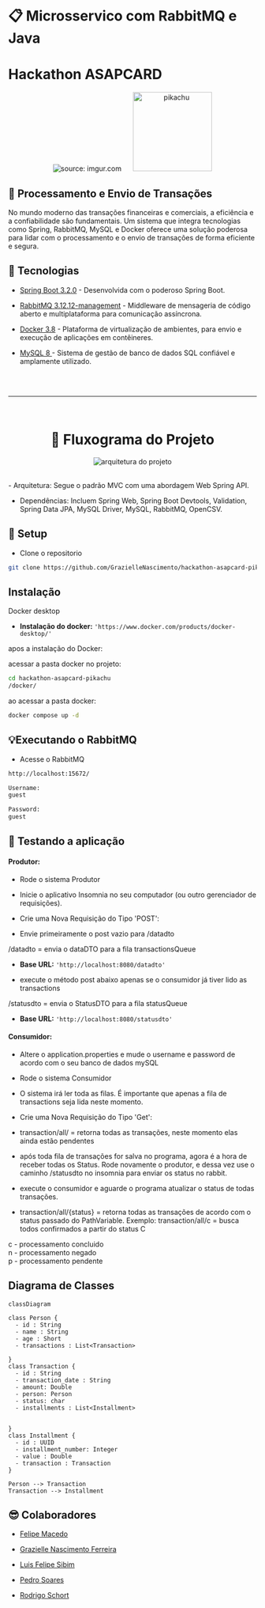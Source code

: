 <div   >

# 📋 Microsservico com RabbitMQ e Java

# Hackathon ASAPCARD

 </div>

<div  align="center">
    <img src="https://i.imgur.com/w8tTOuT.png" title="source: imgur.com" />
    <img src="https://i.imgur.com/69rzRvl.png" width="160" alt="pikachu" style="margin-left: 20px;" />
</div>

## 🚀 Processamento e Envio de Transações

No mundo moderno das transações financeiras e comerciais, a eficiência e a confiabilidade são fundamentais. Um sistema que integra tecnologias como Spring, RabbitMQ, MySQL e Docker oferece uma solução poderosa para lidar com o processamento e o envio de transações de forma eficiente e segura.

## 📶 Tecnologias

- [Spring Boot 3.2.0](https://docs.spring.io/spring-boot/docs/current/reference/htmlsingle/) - Desenvolvida com o poderoso Spring Boot.
- [RabbitMQ 3.12.12-management](https://www.rabbitmq.com/documentation.html) - Middleware de mensageria de código aberto e multiplataforma para comunicação assíncrona.

- [Docker 3.8](https://docs.docker.com/) - Plataforma de virtualização de ambientes, para envio e execução de aplicações em contêineres.
- [MySQL 8 ](https://www.sqlite.org/index.html) - Sistema de gestão de banco de dados SQL confiável e amplamente utilizado.
<br>
<br>
 <hr>
 <br>

<div  align="center"> 

# 🔎 Fluxograma do Projeto

![arquitetura do projeto](https://cdn.discordapp.com/attachments/1177358716933247096/1204865220405755924/Diagrama.pikachu.drawio_4.png?ex=65d6492d&is=65c3d42d&hm=5906f7f974e929b0b1829b93df539842ee184dc08a23adc36d7f1533bf26f9ee&)
 </div>
 
 <br>
- Arquitetura: Segue o padrão MVC com uma abordagem Web Spring API.

- Dependências: Incluem Spring Web, Spring Boot Devtools, Validation, Spring Data JPA, MySQL Driver, MySQL, RabbitMQ, OpenCSV.

## 💾 Setup

-  Clone o repositorio
```bash
git clone https://github.com/GrazielleNascimento/hackathon-asapcard-pikachu
```

## Instalação 

Docker desktop


- **Instalação do docker:** `'https://www.docker.com/products/docker-desktop/'`

apos a instalação do Docker:

acessar a pasta docker no projeto:

```bash
cd hackathon-asapcard-pikachu
/docker/
```

ao acessar a pasta docker:

```bash
docker compose up -d
```




## 💡Executando o RabbitMQ


- Acesse o RabbitMQ

```bash
http://localhost:15672/
```

```bash
Username:
guest
```

```bash
Password:
guest
```



##  

## 📍 Testando a aplicação

#### Produtor: 

- Rode o sistema Produtor

- Inicie o aplicativo Insomnia no seu computador (ou outro gerenciador de requisições).

- Crie uma Nova Requisição do Tipo 'POST':

- Envie primeiramente o post vazio para /datadto

/datadto = envia o dataDTO para a fila transactionsQueue
- **Base URL:** `'http://localhost:8080/datadto'` 

- execute o método post abaixo apenas se o consumidor já tiver lido as transactions

/statusdto = envia o StatusDTO para a fila statusQueue
- **Base URL:** `'http://localhost:8080/statusdto'` 

#### Consumidor:

- Altere o application.properties e mude o username e password de acordo com o seu banco de dados mySQL

- Rode o sistema Consumidor

- O sistema irá ler toda as filas. É importante que apenas a fila de transactions seja lida neste momento.

- Crie uma Nova Requisição do Tipo 'Get':

- transaction/all/ =  retorna todas as transações, neste momento elas ainda estão pendentes

- após toda fila de transações for salva no programa, agora é a hora de receber todas os Status. Rode novamente o produtor, e dessa vez use o caminho /statusdto no insomnia para enviar os status no rabbit.

- execute o consumidor e aguarde o programa atualizar o status de todas transações.

- transaction/all/{status} =  retorna todas as transações de acordo com o status passado do PathVariable.
  Exemplo: transaction/all/c = busca todos confirmados a partir do status C

c - processamento concluido  <br>
n - processamento negado  <br>
p - processamento pendente  <br>

## Diagrama de Classes

```mermaid
classDiagram

class Person {
  - id : String
  - name : String
  - age : Short
  - transactions : List<Transaction>
 
}
class Transaction {
  - id : String
  - transaction_date : String
  - amount: Double
  - person: Person
  - status: char
  - installments : List<Installment>
 

}
class Installment {
  - id : UUID
  - installment_number: Integer
  - value : Double
  - transaction : Transaction
}

Person --> Transaction
Transaction --> Installment
```



## 😎 Colaboradores

- [Felipe Macedo](https://github.com/FelipeAJdev)

- [Grazielle Nascimento Ferreira](https://github.com/GrazielleNascimento)

- [Luis Felipe Sibim](https://github.com/lfsibim)

- [Pedro Soares](https://github.com/Pedro-Musart)

- [Rodrigo Schort](https://github.com/RodrigoSchort)

<br />





